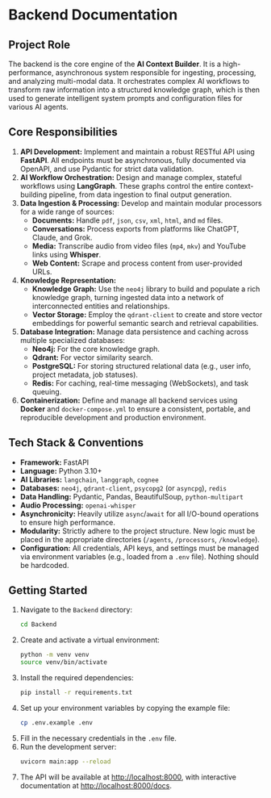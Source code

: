 # Backend Documentation

## Project Role

The backend is the core engine of the **AI Context Builder**. It is a high-performance, asynchronous system responsible for ingesting, processing, and analyzing multi-modal data. It orchestrates complex AI workflows to transform raw information into a structured knowledge graph, which is then used to generate intelligent system prompts and configuration files for various AI agents.

## Core Responsibilities

1.  **API Development:** Implement and maintain a robust RESTful API using **FastAPI**. All endpoints must be asynchronous, fully documented via OpenAPI, and use Pydantic for strict data validation.
2.  **AI Workflow Orchestration:** Design and manage complex, stateful workflows using **LangGraph**. These graphs control the entire context-building pipeline, from data ingestion to final output generation.
3.  **Data Ingestion & Processing:** Develop and maintain modular processors for a wide range of sources:
    *   **Documents:** Handle `pdf`, `json`, `csv`, `xml`, `html`, and `md` files.
    *   **Conversations:** Process exports from platforms like ChatGPT, Claude, and Grok.
    *   **Media:** Transcribe audio from video files (`mp4`, `mkv`) and YouTube links using **Whisper**.
    *   **Web Content:** Scrape and process content from user-provided URLs.
4.  **Knowledge Representation:**
    *   **Knowledge Graph:** Use the `neo4j` library to build and populate a rich knowledge graph, turning ingested data into a network of interconnected entities and relationships.
    *   **Vector Storage:** Employ the `qdrant-client` to create and store vector embeddings for powerful semantic search and retrieval capabilities.
5.  **Database Integration:** Manage data persistence and caching across multiple specialized databases:
    *   **Neo4j:** For the core knowledge graph.
    *   **Qdrant:** For vector similarity search.
    *   **PostgreSQL:** For storing structured relational data (e.g., user info, project metadata, job statuses).
    *   **Redis:** For caching, real-time messaging (WebSockets), and task queuing.
6.  **Containerization:** Define and manage all backend services using **Docker** and `docker-compose.yml` to ensure a consistent, portable, and reproducible development and production environment.

## Tech Stack & Conventions

*   **Framework:** FastAPI
*   **Language:** Python 3.10+
*   **AI Libraries:** `langchain`, `langgraph`, `cognee`
*   **Databases:** `neo4j`, `qdrant-client`, `psycopg2` (or `asyncpg`), `redis`
*   **Data Handling:** Pydantic, Pandas, BeautifulSoup, `python-multipart`
*   **Audio Processing:** `openai-whisper`
*   **Asynchronicity:** Heavily utilize `async`/`await` for all I/O-bound operations to ensure high performance.
*   **Modularity:** Strictly adhere to the project structure. New logic must be placed in the appropriate directories (`/agents`, `/processors`, `/knowledge`).
*   **Configuration:** All credentials, API keys, and settings must be managed via environment variables (e.g., loaded from a `.env` file). Nothing should be hardcoded.

## Getting Started

1.  Navigate to the `Backend` directory:
    ```bash
    cd Backend
    ```
2.  Create and activate a virtual environment:
    ```bash
    python -m venv venv
    source venv/bin/activate
    ```
3.  Install the required dependencies:
    ```bash
    pip install -r requirements.txt
    ```
4.  Set up your environment variables by copying the example file:
    ```bash
    cp .env.example .env
    ```
5.  Fill in the necessary credentials in the `.env` file.
6.  Run the development server:
    ```bash
    uvicorn main:app --reload
    ```
7.  The API will be available at [http://localhost:8000](http://localhost:8000), with interactive documentation at [http://localhost:8000/docs](http://localhost:8000/docs).
